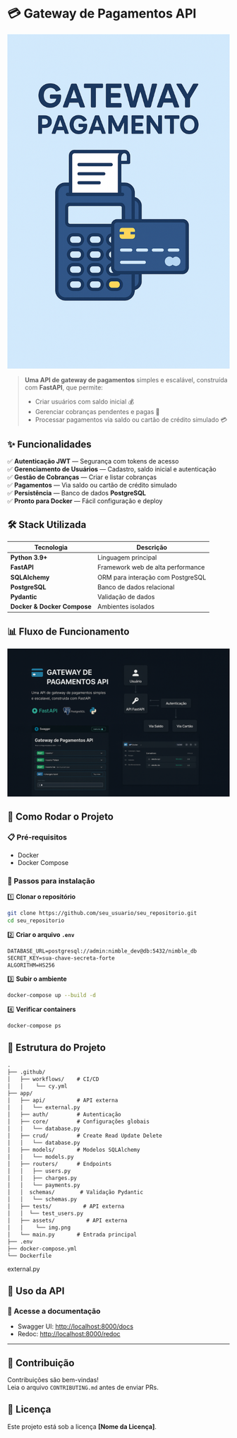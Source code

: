 
# 💳 Gateway de Pagamentos API

<p align="center">
  <img src="assets/banner_gateway_.png" alt="Gateway de Pagamentos API" width="800"/>
</p>

> **Uma API de gateway de pagamentos** simples e escalável, construída com **FastAPI**, que permite:
> - Criar usuários com saldo inicial 💰  
> - Gerenciar cobranças pendentes e pagas 📄  
> - Processar pagamentos via saldo ou cartão de crédito simulado 💳  

## ✨ Funcionalidades

✅ **Autenticação JWT** — Segurança com tokens de acesso  
✅ **Gerenciamento de Usuários** — Cadastro, saldo inicial e autenticação  
✅ **Gestão de Cobranças** — Criar e listar cobranças  
✅ **Pagamentos** — Via saldo ou cartão de crédito simulado  
✅ **Persistência** — Banco de dados **PostgreSQL**  
✅ **Pronto para Docker** — Fácil configuração e deploy  

## 🛠 Stack Utilizada

| Tecnologia  | Descrição |
|-------------|-----------|
| **Python 3.9+** | Linguagem principal |
| **FastAPI** | Framework web de alta performance |
| **SQLAlchemy** | ORM para interação com PostgreSQL |
| **PostgreSQL** | Banco de dados relacional |
| **Pydantic** | Validação de dados |
| **Docker & Docker Compose** | Ambientes isolados |

## 📊 Fluxo de Funcionamento

<p align="center">
  <img src="assets/banner_gateway.png" alt="Fluxo de Pagamentos" width="700"/>
</p>

## 🚀 Como Rodar o Projeto

### 📋 Pré-requisitos
- Docker  
- Docker Compose  

### 🔧 Passos para instalação

1️⃣ **Clonar o repositório**
```bash
git clone https://github.com/seu_usuario/seu_repositorio.git
cd seu_repositorio
```

2️⃣ **Criar o arquivo `.env`**
```env
DATABASE_URL=postgresql://admin:nimble_dev@db:5432/nimble_db
SECRET_KEY=sua-chave-secreta-forte
ALGORITHM=HS256
```

3️⃣ **Subir o ambiente**
```bash
docker-compose up --build -d
```

4️⃣ **Verificar containers**
```bash
docker-compose ps
```

## 📂 Estrutura do Projeto

```
.
├── .github/
│   ├── workflows/    # CI/CD
│   │    └── cy.yml
├── app/
│   ├── api/          # API externa
│   │   └── external.py
│   ├── auth/         # Autenticação
│   ├── core/         # Configurações globais
│   │   └── database.py
│   ├── crud/         # Create Read Update Delete
│   │   └── database.py
│   ├── models/       # Modelos SQLAlchemy
│   │   └── models.py
│   ├── routers/      # Endpoints
│   │   ├── users.py
│   │   ├── charges.py
│   │   └── payments.py
│   │  schemas/        # Validação Pydantic  
│   │   └── schemas.py
│   ├── tests/          # API externa
│   │  └── test_users.py
│   ├── assets/          # API externa
│   │    └── img.png
│   └── main.py       # Entrada principal
├── .env
├── docker-compose.yml
└── Dockerfile

```
external.py

## 📖 Uso da API

### 📍 Acesse a documentação
- Swagger UI: [http://localhost:8000/docs](http://localhost:8000/docs)
- Redoc: [http://localhost:8000/redoc](http://localhost:8000/redoc)

---

## 🤝 Contribuição
Contribuições são bem-vindas!  
Leia o arquivo `CONTRIBUTING.md` antes de enviar PRs.

## 📜 Licença
Este projeto está sob a licença **[Nome da Licença]**.
